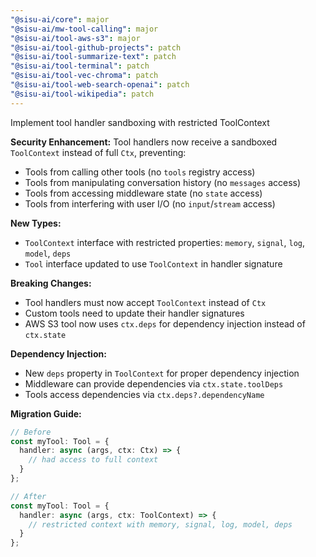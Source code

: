 ```yaml
---
"@sisu-ai/core": major
"@sisu-ai/mw-tool-calling": major
"@sisu-ai/tool-aws-s3": major
"@sisu-ai/tool-github-projects": patch
"@sisu-ai/tool-summarize-text": patch
"@sisu-ai/tool-terminal": patch
"@sisu-ai/tool-vec-chroma": patch
"@sisu-ai/tool-web-search-openai": patch
"@sisu-ai/tool-wikipedia": patch
---
```


Implement tool handler sandboxing with restricted ToolContext

**Security Enhancement:**
Tool handlers now receive a sandboxed `ToolContext` instead of full `Ctx`, preventing:
- Tools from calling other tools (no `tools` registry access)
- Tools from manipulating conversation history (no `messages` access)
- Tools from accessing middleware state (no `state` access)
- Tools from interfering with user I/O (no `input`/`stream` access)

**New Types:**
- `ToolContext` interface with restricted properties: `memory`, `signal`, `log`, `model`, `deps`
- `Tool` interface updated to use `ToolContext` in handler signature

**Breaking Changes:**
- Tool handlers must now accept `ToolContext` instead of `Ctx`
- Custom tools need to update their handler signatures
- AWS S3 tool now uses `ctx.deps` for dependency injection instead of `ctx.state`

**Dependency Injection:**
- New `deps` property in `ToolContext` for proper dependency injection
- Middleware can provide dependencies via `ctx.state.toolDeps`
- Tools access dependencies via `ctx.deps?.dependencyName`

**Migration Guide:**
```typescript
// Before
const myTool: Tool = {
  handler: async (args, ctx: Ctx) => {
    // had access to full context
  }
};

// After  
const myTool: Tool = {
  handler: async (args, ctx: ToolContext) => {
    // restricted context with memory, signal, log, model, deps
  }
};